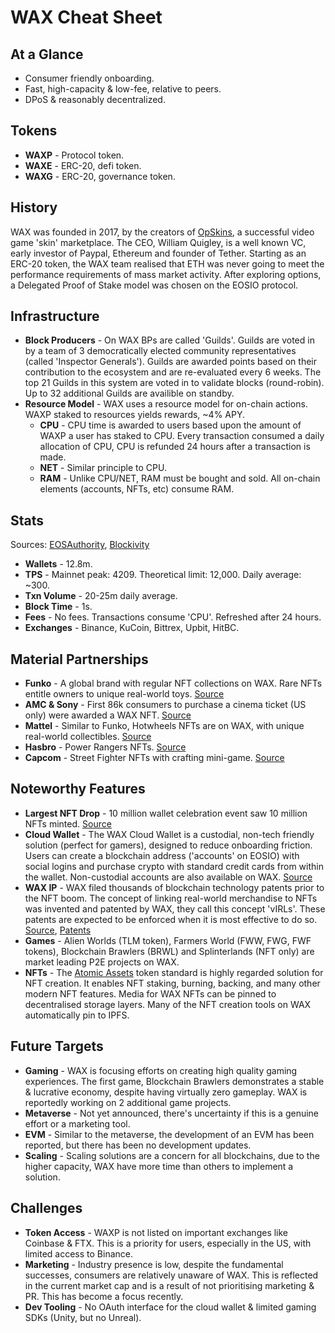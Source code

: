 # WAX Cheat Sheet

## At a Glance
* Consumer friendly onboarding.
* Fast, high-capacity & low-fee, relative to peers.
* DPoS & reasonably decentralized.

## Tokens
* **WAXP** - Protocol token.
* **WAXE** - ERC-20, defi token.
* **WAXG** - ERC-20, governance token.

## History
WAX was founded in 2017, by the creators of [OpSkins](https://en.everybodywiki.com/OPSkins), a successful video game 'skin' marketplace. The CEO, William Quigley, is a well known VC, early investor of Paypal, Ethereum and founder of Tether. Starting as an ERC-20 token, the WAX team realised that ETH was never going to meet the performance requirements of mass market activity. After exploring options, a Delegated Proof of Stake model was chosen on the EOSIO protocol.

## Infrastructure
* **Block Producers** - On WAX BPs are called 'Guilds'. Guilds are voted in by a team of 3 democratically elected community representatives (called 'Inspector Generals'). Guilds are awarded points based on their contribution to the ecosystem and are re-evaluated every 6 weeks. The top 21 Guilds in this system are voted in to validate blocks (round-robin). Up to 32 additional Guilds are availible on standby. 
* **Resource Model** - WAX uses a resource model for on-chain actions. WAXP staked to resources yields rewards, ~4% APY.
  - **CPU** - CPU time is awarded to users based upon the amount of WAXP a user has staked to CPU. Every transaction consumed a daily allocation of CPU, CPU is refunded 24 hours after a transaction is made.
  - **NET** - Similar principle to CPU.
  - **RAM** - Unlike CPU/NET, RAM must be bought and sold. All on-chain elements (accounts, NFTs, etc) consume RAM.

## Stats
Sources: [EOSAuthority](https://eosauthority.com/?network=wax), [Blockivity](https://blocktivity.info/)
* **Wallets** - 12.8m.
* **TPS** - Mainnet peak: 4209. Theoretical limit: 12,000. Daily average: ~300.
* **Txn Volume** - 20-25m daily average.
* **Block Time** - 1s.
* **Fees** - No fees. Transactions consume 'CPU'. Refreshed after 24 hours.
* **Exchanges** - Binance, KuCoin, Bittrex, Upbit, HitBC.

## Material Partnerships
* **Funko** - A global brand with regular NFT collections on WAX. Rare NFTs entitle owners to unique real-world toys. [Source](https://funko.droppp.io/)
* **AMC & Sony** - First 86k consumers to purchase a cinema ticket (US only) were awarded a WAX NFT. [Source](https://www.pcmag.com/news/amc-and-sony-are-giving-away-spider-man-nfts)
* **Mattel** - Similar to Funko, Hotwheels NFTs are on WAX, with unique real-world collectibles. [Source](https://licensinginternational.org/news/mattel-partners-with-wax-to-release-hot-wheels-nft-garage-series-1/)
* **Hasbro** - Power Rangers NFTs. [Source](https://corporate.hasbro.com/en-us/articles/hasbro_makes_nft_debut_with_power_rangers_collection_on_wax)
* **Capcom** - Street Fighter NFTs with crafting mini-game. [Source](https://medium.com/wax-io/street-fighter-v-back-on-wax-77f92f420170)

## Noteworthy Features
* **Largest NFT Drop** - 10 million wallet celebration event saw 10 million NFTs minted. [Source](https://decrypt.co/90781/wax-give-10-million-free-nfts-largest-ever-nft-drop)
* **Cloud Wallet** - The WAX Cloud Wallet is a custodial, non-tech friendly solution (perfect for gamers), designed to reduce onboarding friction. Users can create a blockchain address ('accounts' on EOSIO) with social logins and purchase crypto with standard credit cards from within the wallet. Non-custodial accounts are also available on WAX. [Source](https://wallet.wax.io/)
* **WAX IP** - WAX filed thousands of blockchain technology patents prior to the NFT boom. The concept of linking real-world merchandise to NFTs was invented and patented by WAX, they call this concept 'vIRLs'. These patents are expected to be enforced when it is most effective to do so. [Source](https://twitter.com/wax_io/status/1417242848555057160?s=28&t=B2iTWBCxkrl6yZjr6NSHDA), [Patents](https://patents.justia.com/inventor/jonathan-yantis)
* **Games** - Alien Worlds (TLM token), Farmers World (FWW, FWG, FWF tokens), Blockchain Brawlers (BRWL) and Splinterlands (NFT only) are market leading P2E projects on WAX.
* **NFTs** - The [Atomic Assets](https://github.com/pinknetworkx/atomicassets-contract/wiki) token standard is highly regarded solution for NFT creation. It enables NFT staking, burning, backing, and many other modern NFT features. Media for WAX NFTs can be pinned to decentralised storage layers. Many of the NFT creation tools on WAX automatically pin to IPFS.

## Future Targets
* **Gaming** - WAX is focusing efforts on creating high quality gaming experiences. The first game, Blockchain Brawlers demonstrates a stable & lucrative economy, despite having virtually zero gameplay. WAX is reportedly working on 2 additional game projects.
* **Metaverse** - Not yet announced, there's uncertainty if this is a genuine effort or a marketing tool.
* **EVM** - Similar to the metaverse, the development of an EVM has been reported, but there has been no development updates.
* **Scaling** - Scaling solutions are a concern for all blockchains, due to the higher capacity, WAX have more time than others to implement a solution.

## Challenges
* **Token Access** - WAXP is not listed on important exchanges like Coinbase & FTX. This is a priority for users, especially in the US, with limited access to Binance.
* **Marketing** - Industry presence is low, despite the fundamental successes, consumers are relatively unaware of WAX. This is reflected in the current market cap and is a result of not prioritising marketing & PR. This has become a focus recently.
* **Dev Tooling** - No OAuth interface for the cloud wallet & limited gaming SDKs (Unity, but no Unreal).